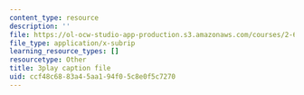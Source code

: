 ```yaml
---
content_type: resource
description: ''
file: https://ol-ocw-studio-app-production.s3.amazonaws.com/courses/2-627-fundamentals-of-photovoltaics-fall-2013/ccf48c6883a45aa194f05c8e0f5c7270_3NQlT1SYpuQ.vtt
file_type: application/x-subrip
learning_resource_types: []
resourcetype: Other
title: 3play caption file
uid: ccf48c68-83a4-5aa1-94f0-5c8e0f5c7270
---
```

